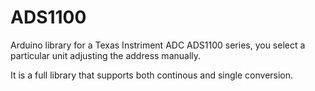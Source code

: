 # ADS1100
Arduino library for a Texas Instriment ADC ADS1100 series, you select a particular unit adjusting the address manually.

It is a full library that supports both continous and single conversion.
